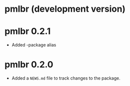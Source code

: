 # pmlbr (development version)

# pmlbr 0.2.1
* Added -package alias

# pmlbr 0.2.0

* Added a `NEWS.md` file to track changes to the package.
